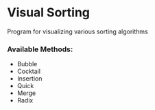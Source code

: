 # Visual Sorting
 Program for visualizing various sorting algorithms
 
 ### Available Methods:
 - Bubble
 - Cocktail
 - Insertion
 - Quick
 - Merge
 - Radix
